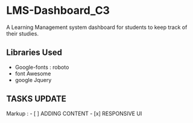 # LMS-Dashboard_C3
A Learning Management system dashboard for students to keep track of their studies.

## Libraries Used
* Google-fonts : roboto
* font Awesome
* google Jquery

## TASKS UPDATE
 Markup : - [ ] ADDING CONTENT
          - [x] RESPONSIVE UI

